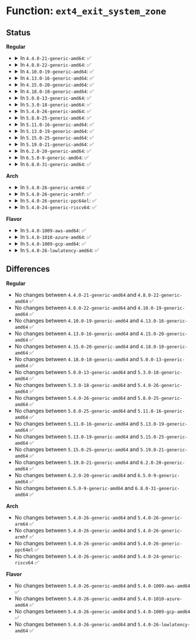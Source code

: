 # Function: <code>ext4_exit_system_zone</code>

## Status
<b>Regular</b>
<ul>
<li>
<details>
<summary>In <code>4.4.0-21-generic-amd64</code>: ✅</summary>

```c
void ext4_exit_system_zone()
```

```json
{
  "name": "ext4_exit_system_zone",
  "collision_type": "Unique Global",
  "inline_type": "No",
  "funcs": [
    {
      "addr": 18446744071581819408,
      "name": "ext4_exit_system_zone",
      "external": true,
      "loc": "fs/ext4/block_validity.c:38",
      "file": "fs/ext4/block_validity.c",
      "inline": "seen, unknown",
      "caller_inline": [],
      "caller_func": [
        "fs/ext4/super.c:ext4_exit_fs"
      ]
    }
  ],
  "symbols": [
    {
      "addr": 18446744071581819408,
      "name": "ext4_exit_system_zone",
      "section": ".text",
      "bind": "STB_GLOBAL",
      "size": 23
    }
  ]
}
```
</details>
</li>
<li>
<details>
<summary>In <code>4.8.0-22-generic-amd64</code>: ✅</summary>

```c
void ext4_exit_system_zone()
```

```json
{
  "name": "ext4_exit_system_zone",
  "collision_type": "Unique Global",
  "inline_type": "No",
  "funcs": [
    {
      "addr": 18446744071582015152,
      "name": "ext4_exit_system_zone",
      "external": true,
      "loc": "fs/ext4/block_validity.c:38",
      "file": "fs/ext4/block_validity.c",
      "inline": "seen, unknown",
      "caller_inline": [],
      "caller_func": [
        "fs/ext4/super.c:ext4_exit_fs"
      ]
    }
  ],
  "symbols": [
    {
      "addr": 18446744071582015152,
      "name": "ext4_exit_system_zone",
      "section": ".text",
      "bind": "STB_GLOBAL",
      "size": 23
    }
  ]
}
```
</details>
</li>
<li>
<details>
<summary>In <code>4.10.0-19-generic-amd64</code>: ✅</summary>

```c
void ext4_exit_system_zone()
```

```json
{
  "name": "ext4_exit_system_zone",
  "collision_type": "Unique Global",
  "inline_type": "No",
  "funcs": [
    {
      "addr": 18446744071582105200,
      "name": "ext4_exit_system_zone",
      "external": true,
      "loc": "fs/ext4/block_validity.c:38",
      "file": "fs/ext4/block_validity.c",
      "inline": "seen, unknown",
      "caller_inline": [],
      "caller_func": [
        "fs/ext4/super.c:ext4_exit_fs"
      ]
    }
  ],
  "symbols": [
    {
      "addr": 18446744071582105200,
      "name": "ext4_exit_system_zone",
      "section": ".text",
      "bind": "STB_GLOBAL",
      "size": 23
    }
  ]
}
```
</details>
</li>
<li>
<details>
<summary>In <code>4.13.0-16-generic-amd64</code>: ✅</summary>

```c
void ext4_exit_system_zone()
```

```json
{
  "name": "ext4_exit_system_zone",
  "collision_type": "Unique Global",
  "inline_type": "No",
  "funcs": [
    {
      "addr": 18446744071581878832,
      "name": "ext4_exit_system_zone",
      "external": true,
      "loc": "fs/ext4/block_validity.c:38",
      "file": "fs/ext4/block_validity.c",
      "inline": "seen, unknown",
      "caller_inline": [],
      "caller_func": [
        "fs/ext4/super.c:ext4_exit_fs"
      ]
    }
  ],
  "symbols": [
    {
      "addr": 18446744071581878832,
      "name": "ext4_exit_system_zone",
      "section": ".text",
      "bind": "STB_GLOBAL",
      "size": 23
    }
  ]
}
```
</details>
</li>
<li>
<details>
<summary>In <code>4.15.0-20-generic-amd64</code>: ✅</summary>

```c
void ext4_exit_system_zone()
```

```json
{
  "name": "ext4_exit_system_zone",
  "collision_type": "Unique Global",
  "inline_type": "No",
  "funcs": [
    {
      "addr": 18446744071582028896,
      "name": "ext4_exit_system_zone",
      "external": true,
      "loc": "fs/ext4/block_validity.c:39",
      "file": "fs/ext4/block_validity.c",
      "inline": "seen, unknown",
      "caller_inline": [],
      "caller_func": [
        "fs/ext4/super.c:ext4_exit_fs"
      ]
    }
  ],
  "symbols": [
    {
      "addr": 18446744071582028896,
      "name": "ext4_exit_system_zone",
      "section": ".text",
      "bind": "STB_GLOBAL",
      "size": 23
    }
  ]
}
```
</details>
</li>
<li>
<details>
<summary>In <code>4.18.0-10-generic-amd64</code>: ✅</summary>

```c
void ext4_exit_system_zone()
```

```json
{
  "name": "ext4_exit_system_zone",
  "collision_type": "Unique Global",
  "inline_type": "No",
  "funcs": [
    {
      "addr": 18446744071582217120,
      "name": "ext4_exit_system_zone",
      "external": true,
      "loc": "fs/ext4/block_validity.c:39",
      "file": "fs/ext4/block_validity.c",
      "inline": "seen, unknown",
      "caller_inline": [],
      "caller_func": [
        "fs/ext4/super.c:ext4_exit_fs",
        "fs/ext4/super.c:ext4_init_fs"
      ]
    }
  ],
  "symbols": [
    {
      "addr": 18446744071582217120,
      "name": "ext4_exit_system_zone",
      "section": ".text",
      "bind": "STB_GLOBAL",
      "size": 23
    }
  ]
}
```
</details>
</li>
<li>
<details>
<summary>In <code>5.0.0-13-generic-amd64</code>: ✅</summary>

```c
void ext4_exit_system_zone()
```

```json
{
  "name": "ext4_exit_system_zone",
  "collision_type": "Unique Global",
  "inline_type": "No",
  "funcs": [
    {
      "addr": 18446744071582311968,
      "name": "ext4_exit_system_zone",
      "external": true,
      "loc": "fs/ext4/block_validity.c:39",
      "file": "fs/ext4/block_validity.c",
      "inline": "seen, unknown",
      "caller_inline": [],
      "caller_func": [
        "fs/ext4/super.c:ext4_exit_fs",
        "fs/ext4/super.c:ext4_init_fs"
      ]
    }
  ],
  "symbols": [
    {
      "addr": 18446744071582311968,
      "name": "ext4_exit_system_zone",
      "section": ".text",
      "bind": "STB_GLOBAL",
      "size": 23
    }
  ]
}
```
</details>
</li>
<li>
<details>
<summary>In <code>5.3.0-18-generic-amd64</code>: ✅</summary>

```c
void ext4_exit_system_zone()
```

```json
{
  "name": "ext4_exit_system_zone",
  "collision_type": "Unique Global",
  "inline_type": "No",
  "funcs": [
    {
      "addr": 18446744071582478256,
      "name": "ext4_exit_system_zone",
      "external": true,
      "loc": "fs/ext4/block_validity.c:39",
      "file": "fs/ext4/block_validity.c",
      "inline": "seen, unknown",
      "caller_inline": [],
      "caller_func": [
        "fs/ext4/super.c:ext4_exit_fs",
        "fs/ext4/super.c:ext4_init_fs"
      ]
    }
  ],
  "symbols": [
    {
      "addr": 18446744071582478256,
      "name": "ext4_exit_system_zone",
      "section": ".text",
      "bind": "STB_GLOBAL",
      "size": 23
    }
  ]
}
```
</details>
</li>
<li>
<details>
<summary>In <code>5.4.0-26-generic-amd64</code>: ✅</summary>

```c
void ext4_exit_system_zone()
```

```json
{
  "name": "ext4_exit_system_zone",
  "collision_type": "Unique Global",
  "inline_type": "No",
  "funcs": [
    {
      "addr": 18446744071582577440,
      "name": "ext4_exit_system_zone",
      "external": true,
      "loc": "fs/ext4/block_validity.c:39",
      "file": "fs/ext4/block_validity.c",
      "inline": "seen, unknown",
      "caller_inline": [],
      "caller_func": [
        "fs/ext4/super.c:ext4_exit_fs",
        "fs/ext4/super.c:ext4_init_fs"
      ]
    }
  ],
  "symbols": [
    {
      "addr": 18446744071582577440,
      "name": "ext4_exit_system_zone",
      "section": ".text",
      "bind": "STB_GLOBAL",
      "size": 28
    }
  ]
}
```
</details>
</li>
<li>
<details>
<summary>In <code>5.8.0-25-generic-amd64</code>: ✅</summary>

```c
void ext4_exit_system_zone()
```

```json
{
  "name": "ext4_exit_system_zone",
  "collision_type": "Unique Global",
  "inline_type": "No",
  "funcs": [
    {
      "addr": 18446744071582885936,
      "name": "ext4_exit_system_zone",
      "external": true,
      "loc": "fs/ext4/block_validity.c:40",
      "file": "fs/ext4/block_validity.c",
      "inline": "seen, unknown",
      "caller_inline": [],
      "caller_func": [
        "fs/ext4/super.c:ext4_exit_fs",
        "fs/ext4/super.c:ext4_init_fs"
      ]
    }
  ],
  "symbols": [
    {
      "addr": 18446744071582885936,
      "name": "ext4_exit_system_zone",
      "section": ".text",
      "bind": "STB_GLOBAL",
      "size": 28
    }
  ]
}
```
</details>
</li>
<li>
<details>
<summary>In <code>5.11.0-16-generic-amd64</code>: ✅</summary>

```c
void ext4_exit_system_zone()
```

```json
{
  "name": "ext4_exit_system_zone",
  "collision_type": "Unique Global",
  "inline_type": "No",
  "funcs": [
    {
      "addr": 18446744071582958848,
      "name": "ext4_exit_system_zone",
      "external": true,
      "loc": "fs/ext4/block_validity.c:40",
      "file": "fs/ext4/block_validity.c",
      "inline": "seen, unknown",
      "caller_inline": [],
      "caller_func": [
        "fs/ext4/super.c:ext4_exit_fs",
        "fs/ext4/super.c:ext4_init_fs"
      ]
    }
  ],
  "symbols": [
    {
      "addr": 18446744071582958848,
      "name": "ext4_exit_system_zone",
      "section": ".text",
      "bind": "STB_GLOBAL",
      "size": 28
    }
  ]
}
```
</details>
</li>
<li>
<details>
<summary>In <code>5.13.0-19-generic-amd64</code>: ✅</summary>

```c
void ext4_exit_system_zone()
```

```json
{
  "name": "ext4_exit_system_zone",
  "collision_type": "Unique Global",
  "inline_type": "No",
  "funcs": [
    {
      "addr": 18446744071582984768,
      "name": "ext4_exit_system_zone",
      "external": true,
      "loc": "fs/ext4/block_validity.c:40",
      "file": "fs/ext4/block_validity.c",
      "inline": "seen, unknown",
      "caller_inline": [],
      "caller_func": [
        "fs/ext4/super.c:ext4_exit_fs",
        "fs/ext4/super.c:ext4_init_fs"
      ]
    }
  ],
  "symbols": [
    {
      "addr": 18446744071582984768,
      "name": "ext4_exit_system_zone",
      "section": ".text",
      "bind": "STB_GLOBAL",
      "size": 28
    }
  ]
}
```
</details>
</li>
<li>
<details>
<summary>In <code>5.15.0-25-generic-amd64</code>: ✅</summary>

```c
void ext4_exit_system_zone()
```

```json
{
  "name": "ext4_exit_system_zone",
  "collision_type": "Unique Global",
  "inline_type": "No",
  "funcs": [
    {
      "addr": 18446744071583320608,
      "name": "ext4_exit_system_zone",
      "external": true,
      "loc": "fs/ext4/block_validity.c:40",
      "file": "fs/ext4/block_validity.c",
      "inline": "seen, unknown",
      "caller_inline": [],
      "caller_func": [
        "fs/ext4/super.c:ext4_exit_fs",
        "fs/ext4/super.c:ext4_init_fs"
      ]
    }
  ],
  "symbols": [
    {
      "addr": 18446744071583320608,
      "name": "ext4_exit_system_zone",
      "section": ".text",
      "bind": "STB_GLOBAL",
      "size": 28
    }
  ]
}
```
</details>
</li>
<li>
<details>
<summary>In <code>5.19.0-21-generic-amd64</code>: ✅</summary>

```c
void ext4_exit_system_zone()
```

```json
{
  "name": "ext4_exit_system_zone",
  "collision_type": "Unique Global",
  "inline_type": "No",
  "funcs": [
    {
      "addr": 18446744071583828400,
      "name": "ext4_exit_system_zone",
      "external": true,
      "loc": "fs/ext4/block_validity.c:40",
      "file": "fs/ext4/block_validity.c",
      "inline": "seen, unknown",
      "caller_inline": [],
      "caller_func": [
        "fs/ext4/super.c:ext4_exit_fs",
        "fs/ext4/super.c:ext4_init_fs"
      ]
    }
  ],
  "symbols": [
    {
      "addr": 18446744071583828400,
      "name": "ext4_exit_system_zone",
      "section": ".text",
      "bind": "STB_GLOBAL",
      "size": 34
    }
  ]
}
```
</details>
</li>
<li>
<details>
<summary>In <code>6.2.0-20-generic-amd64</code>: ✅</summary>

```c
void ext4_exit_system_zone()
```

```json
{
  "name": "ext4_exit_system_zone",
  "collision_type": "Unique Global",
  "inline_type": "No",
  "funcs": [
    {
      "addr": 18446744071584451200,
      "name": "ext4_exit_system_zone",
      "external": true,
      "loc": "fs/ext4/block_validity.c:40",
      "file": "fs/ext4/block_validity.c",
      "inline": "seen, unknown",
      "caller_inline": [],
      "caller_func": [
        "fs/ext4/super.c:ext4_exit_fs",
        "fs/ext4/super.c:ext4_init_fs"
      ]
    }
  ],
  "symbols": [
    {
      "addr": 18446744071584451200,
      "name": "ext4_exit_system_zone",
      "section": ".text",
      "bind": "STB_GLOBAL",
      "size": 34
    }
  ]
}
```
</details>
</li>
<li>
<details>
<summary>In <code>6.5.0-9-generic-amd64</code>: ✅</summary>

```c
void ext4_exit_system_zone()
```

```json
{
  "name": "ext4_exit_system_zone",
  "collision_type": "Unique Global",
  "inline_type": "No",
  "funcs": [
    {
      "addr": 18446744071584680144,
      "name": "ext4_exit_system_zone",
      "external": true,
      "loc": "fs/ext4/block_validity.c:40",
      "file": "fs/ext4/block_validity.c",
      "inline": "seen, unknown",
      "caller_inline": [],
      "caller_func": [
        "fs/ext4/super.c:ext4_exit_fs",
        "fs/ext4/super.c:ext4_init_fs"
      ]
    }
  ],
  "symbols": [
    {
      "addr": 18446744071584680144,
      "name": "ext4_exit_system_zone",
      "section": ".text",
      "bind": "STB_GLOBAL",
      "size": 34
    }
  ]
}
```
</details>
</li>
<li>
<details>
<summary>In <code>6.8.0-31-generic-amd64</code>: ✅</summary>

```c
void ext4_exit_system_zone()
```

```json
{
  "name": "ext4_exit_system_zone",
  "collision_type": "Unique Global",
  "inline_type": "No",
  "funcs": [
    {
      "addr": 18446744071584912912,
      "name": "ext4_exit_system_zone",
      "external": true,
      "loc": "fs/ext4/block_validity.c:40",
      "file": "fs/ext4/block_validity.c",
      "inline": "seen, unknown",
      "caller_inline": [],
      "caller_func": [
        "fs/ext4/super.c:ext4_exit_fs",
        "fs/ext4/super.c:ext4_init_fs"
      ]
    }
  ],
  "symbols": [
    {
      "addr": 18446744071584912912,
      "name": "ext4_exit_system_zone",
      "section": ".text",
      "bind": "STB_GLOBAL",
      "size": 34
    }
  ]
}
```
</details>
</li>
</ul>
<b>Arch</b>
<ul>
<li>
<details>
<summary>In <code>5.4.0-26-generic-arm64</code>: ✅</summary>

```c
void ext4_exit_system_zone()
```

```json
{
  "name": "ext4_exit_system_zone",
  "collision_type": "Unique Global",
  "inline_type": "No",
  "funcs": [
    {
      "addr": 18446603336494226352,
      "name": "ext4_exit_system_zone",
      "external": true,
      "loc": "fs/ext4/block_validity.c:39",
      "file": "fs/ext4/block_validity.c",
      "inline": "seen, unknown",
      "caller_inline": [],
      "caller_func": [
        "fs/ext4/super.c:ext4_exit_fs",
        "fs/ext4/super.c:ext4_init_fs"
      ]
    }
  ],
  "symbols": [
    {
      "addr": 18446603336494226352,
      "name": "ext4_exit_system_zone",
      "section": ".text",
      "bind": "STB_GLOBAL",
      "size": 40
    }
  ]
}
```
</details>
</li>
<li>
<details>
<summary>In <code>5.4.0-26-generic-armhf</code>: ✅</summary>

```c
void ext4_exit_system_zone()
```

```json
{
  "name": "ext4_exit_system_zone",
  "collision_type": "Unique Global",
  "inline_type": "No",
  "funcs": [
    {
      "addr": 3227656352,
      "name": "ext4_exit_system_zone",
      "external": true,
      "loc": "fs/ext4/block_validity.c:39",
      "file": "fs/ext4/block_validity.c",
      "inline": "seen, unknown",
      "caller_inline": [],
      "caller_func": [
        "fs/ext4/super.c:ext4_exit_fs",
        "fs/ext4/super.c:ext4_init_fs"
      ]
    }
  ],
  "symbols": [
    {
      "addr": 3227656352,
      "name": "ext4_exit_system_zone",
      "section": ".text",
      "bind": "STB_GLOBAL",
      "size": 44
    }
  ]
}
```
</details>
</li>
<li>
<details>
<summary>In <code>5.4.0-26-generic-ppc64el</code>: ✅</summary>

```c
void ext4_exit_system_zone()
```

```json
{
  "name": "ext4_exit_system_zone",
  "collision_type": "Unique Global",
  "inline_type": "No",
  "funcs": [
    {
      "addr": 13835058055287923504,
      "name": "ext4_exit_system_zone",
      "external": true,
      "loc": "fs/ext4/block_validity.c:39",
      "file": "fs/ext4/block_validity.c",
      "inline": "seen, unknown",
      "caller_inline": [],
      "caller_func": [
        "fs/ext4/super.c:ext4_exit_fs",
        "fs/ext4/super.c:ext4_init_fs"
      ]
    }
  ],
  "symbols": [
    {
      "addr": 13835058055287923504,
      "name": "ext4_exit_system_zone",
      "section": ".text",
      "bind": "STB_GLOBAL",
      "size": 68
    }
  ]
}
```
</details>
</li>
<li>
<details>
<summary>In <code>5.4.0-24-generic-riscv64</code>: ✅</summary>

```c
void ext4_exit_system_zone()
```

```json
{
  "name": "ext4_exit_system_zone",
  "collision_type": "Unique Global",
  "inline_type": "No",
  "funcs": [
    {
      "addr": 18446743936273681144,
      "name": "ext4_exit_system_zone",
      "external": true,
      "loc": "fs/ext4/block_validity.c:39",
      "file": "fs/ext4/block_validity.c",
      "inline": "seen, unknown",
      "caller_inline": [],
      "caller_func": [
        "fs/ext4/super.c:ext4_exit_fs",
        "fs/ext4/super.c:ext4_init_fs"
      ]
    }
  ],
  "symbols": [
    {
      "addr": 18446743936273681144,
      "name": "ext4_exit_system_zone",
      "section": ".text",
      "bind": "STB_GLOBAL",
      "size": 50
    }
  ]
}
```
</details>
</li>
</ul>
<b>Flavor</b>
<ul>
<li>
<details>
<summary>In <code>5.4.0-1009-aws-amd64</code>: ✅</summary>

```c
void ext4_exit_system_zone()
```

```json
{
  "name": "ext4_exit_system_zone",
  "collision_type": "Unique Global",
  "inline_type": "No",
  "funcs": [
    {
      "addr": 18446744071582546176,
      "name": "ext4_exit_system_zone",
      "external": true,
      "loc": "fs/ext4/block_validity.c:39",
      "file": "fs/ext4/block_validity.c",
      "inline": "seen, unknown",
      "caller_inline": [],
      "caller_func": [
        "fs/ext4/super.c:ext4_exit_fs",
        "fs/ext4/super.c:ext4_init_fs"
      ]
    }
  ],
  "symbols": [
    {
      "addr": 18446744071582546176,
      "name": "ext4_exit_system_zone",
      "section": ".text",
      "bind": "STB_GLOBAL",
      "size": 28
    }
  ]
}
```
</details>
</li>
<li>
<details>
<summary>In <code>5.4.0-1010-azure-amd64</code>: ✅</summary>

```c
void ext4_exit_system_zone()
```

```json
{
  "name": "ext4_exit_system_zone",
  "collision_type": "Unique Global",
  "inline_type": "No",
  "funcs": [
    {
      "addr": 18446744071582483344,
      "name": "ext4_exit_system_zone",
      "external": true,
      "loc": "fs/ext4/block_validity.c:39",
      "file": "fs/ext4/block_validity.c",
      "inline": "seen, unknown",
      "caller_inline": [],
      "caller_func": [
        "fs/ext4/super.c:ext4_exit_fs",
        "fs/ext4/super.c:ext4_init_fs"
      ]
    }
  ],
  "symbols": [
    {
      "addr": 18446744071582483344,
      "name": "ext4_exit_system_zone",
      "section": ".text",
      "bind": "STB_GLOBAL",
      "size": 28
    }
  ]
}
```
</details>
</li>
<li>
<details>
<summary>In <code>5.4.0-1009-gcp-amd64</code>: ✅</summary>

```c
void ext4_exit_system_zone()
```

```json
{
  "name": "ext4_exit_system_zone",
  "collision_type": "Unique Global",
  "inline_type": "No",
  "funcs": [
    {
      "addr": 18446744071582536656,
      "name": "ext4_exit_system_zone",
      "external": true,
      "loc": "fs/ext4/block_validity.c:39",
      "file": "fs/ext4/block_validity.c",
      "inline": "seen, unknown",
      "caller_inline": [],
      "caller_func": [
        "fs/ext4/super.c:ext4_exit_fs",
        "fs/ext4/super.c:ext4_init_fs"
      ]
    }
  ],
  "symbols": [
    {
      "addr": 18446744071582536656,
      "name": "ext4_exit_system_zone",
      "section": ".text",
      "bind": "STB_GLOBAL",
      "size": 28
    }
  ]
}
```
</details>
</li>
<li>
<details>
<summary>In <code>5.4.0-26-lowlatency-amd64</code>: ✅</summary>

```c
void ext4_exit_system_zone()
```

```json
{
  "name": "ext4_exit_system_zone",
  "collision_type": "Unique Global",
  "inline_type": "No",
  "funcs": [
    {
      "addr": 18446744071582617424,
      "name": "ext4_exit_system_zone",
      "external": true,
      "loc": "fs/ext4/block_validity.c:39",
      "file": "fs/ext4/block_validity.c",
      "inline": "seen, unknown",
      "caller_inline": [],
      "caller_func": [
        "fs/ext4/super.c:ext4_exit_fs",
        "fs/ext4/super.c:ext4_init_fs"
      ]
    }
  ],
  "symbols": [
    {
      "addr": 18446744071582617424,
      "name": "ext4_exit_system_zone",
      "section": ".text",
      "bind": "STB_GLOBAL",
      "size": 28
    }
  ]
}
```
</details>
</li>
</ul>

## Differences
<b>Regular</b>
<ul>
<li>
No changes between <code>4.4.0-21-generic-amd64</code> and <code>4.8.0-22-generic-amd64</code> ✅
</li>
<li>
No changes between <code>4.8.0-22-generic-amd64</code> and <code>4.10.0-19-generic-amd64</code> ✅
</li>
<li>
No changes between <code>4.10.0-19-generic-amd64</code> and <code>4.13.0-16-generic-amd64</code> ✅
</li>
<li>
No changes between <code>4.13.0-16-generic-amd64</code> and <code>4.15.0-20-generic-amd64</code> ✅
</li>
<li>
No changes between <code>4.15.0-20-generic-amd64</code> and <code>4.18.0-10-generic-amd64</code> ✅
</li>
<li>
No changes between <code>4.18.0-10-generic-amd64</code> and <code>5.0.0-13-generic-amd64</code> ✅
</li>
<li>
No changes between <code>5.0.0-13-generic-amd64</code> and <code>5.3.0-18-generic-amd64</code> ✅
</li>
<li>
No changes between <code>5.3.0-18-generic-amd64</code> and <code>5.4.0-26-generic-amd64</code> ✅
</li>
<li>
No changes between <code>5.4.0-26-generic-amd64</code> and <code>5.8.0-25-generic-amd64</code> ✅
</li>
<li>
No changes between <code>5.8.0-25-generic-amd64</code> and <code>5.11.0-16-generic-amd64</code> ✅
</li>
<li>
No changes between <code>5.11.0-16-generic-amd64</code> and <code>5.13.0-19-generic-amd64</code> ✅
</li>
<li>
No changes between <code>5.13.0-19-generic-amd64</code> and <code>5.15.0-25-generic-amd64</code> ✅
</li>
<li>
No changes between <code>5.15.0-25-generic-amd64</code> and <code>5.19.0-21-generic-amd64</code> ✅
</li>
<li>
No changes between <code>5.19.0-21-generic-amd64</code> and <code>6.2.0-20-generic-amd64</code> ✅
</li>
<li>
No changes between <code>6.2.0-20-generic-amd64</code> and <code>6.5.0-9-generic-amd64</code> ✅
</li>
<li>
No changes between <code>6.5.0-9-generic-amd64</code> and <code>6.8.0-31-generic-amd64</code> ✅
</li>
</ul>
<b>Arch</b>
<ul>
<li>
No changes between <code>5.4.0-26-generic-amd64</code> and <code>5.4.0-26-generic-arm64</code> ✅
</li>
<li>
No changes between <code>5.4.0-26-generic-amd64</code> and <code>5.4.0-26-generic-armhf</code> ✅
</li>
<li>
No changes between <code>5.4.0-26-generic-amd64</code> and <code>5.4.0-26-generic-ppc64el</code> ✅
</li>
<li>
No changes between <code>5.4.0-26-generic-amd64</code> and <code>5.4.0-24-generic-riscv64</code> ✅
</li>
</ul>
<b>Flavor</b>
<ul>
<li>
No changes between <code>5.4.0-26-generic-amd64</code> and <code>5.4.0-1009-aws-amd64</code> ✅
</li>
<li>
No changes between <code>5.4.0-26-generic-amd64</code> and <code>5.4.0-1010-azure-amd64</code> ✅
</li>
<li>
No changes between <code>5.4.0-26-generic-amd64</code> and <code>5.4.0-1009-gcp-amd64</code> ✅
</li>
<li>
No changes between <code>5.4.0-26-generic-amd64</code> and <code>5.4.0-26-lowlatency-amd64</code> ✅
</li>
</ul>
